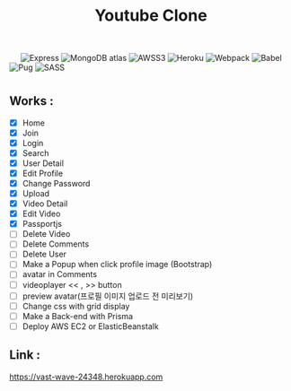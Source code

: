 <h1 align="center"> Youtube Clone </h1> <br>

&nbsp;&nbsp;&nbsp;&nbsp;
 ![Express](https://img.shields.io/badge/Express-4.16.4-brightgreen.svg)
![MongoDB atlas](https://img.shields.io/badge/MongoDB-atlas-ff69b4.svg)
![AWSS3](https://img.shields.io/badge/AWS-S3-lightgrey.svg)
![Heroku](https://img.shields.io/badge/Server-Heroku-blue.svg)
![Webpack](https://img.shields.io/badge/Webpack-4.31.0-purple.svg)
![Babel](https://img.shields.io/badge/Babel-7.4.5-bb2f2a.svg)
![Pug](https://img.shields.io/badge/Pug-2.0.3-e7e7e7.svg)
![SASS](https://img.shields.io/badge/SASS-4.12.0-3498db.svg)
#

## Works : 

- [X] Home
- [X] Join
- [X] Login
- [X] Search
- [X] User Detail
- [X] Edit Profile
- [X] Change Password
- [X] Upload
- [X] Video Detail
- [X] Edit Video
- [X] Passportjs
- [ ] Delete Video
- [ ] Delete Comments
- [ ] Delete User
- [ ] Make a Popup when click profile image (Bootstrap)
- [ ] avatar in Comments
- [ ] videoplayer << , >> button
- [ ] preview avatar(프로필 이미지 업로드 전 미리보기)
- [ ] Change css with grid display
- [ ] Make a Back-end with Prisma
- [ ] Deploy AWS EC2 or ElasticBeanstalk

## Link :
https://vast-wave-24348.herokuapp.com
